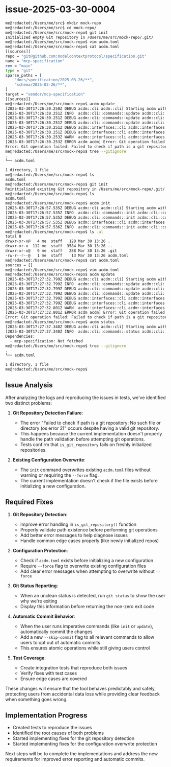# issue-2025-03-30-0004


```bash
me@redacted:/Users/me/src$ mkdir mock-repo
me@redacted:/Users/me/src$ cd mock-repo/
me@redacted:/Users/me/src/mock-repo$ git init
Initialized empty Git repository in /Users/me/src/mock-repo/.git/
me@redacted:/Users/me/src/mock-repo$ vim acdm.toml
me@redacted:/Users/me/src/mock-repo$ cat acdm.toml
[[sources]]
repo = "git@github.com:modelcontextprotocol/specification.git"
name = "mcp-specification"
rev = "main"
type = "git"
sparse_paths = [
    "docs/specification/2025-03-26/**",
    "schema/2025-03-26/**",
]
target = "vendor/mcp-specification"
[[sources]]
me@redacted:/Users/me/src/mock-repo$ acdm update
[2025-03-30T17:26:30.250Z DEBUG acdm::cli acdm::cli] Starting acdm with config path: acdm.toml
[2025-03-30T17:26:30.251Z INFO  acdm::cli::commands::update acdm::cli::commands::update] Updating all dependencies
[2025-03-30T17:26:30.251Z DEBUG acdm::cli::commands::update acdm::cli::commands::update] Using config file: acdm.toml
[2025-03-30T17:26:30.251Z DEBUG acdm::cli::commands::update acdm::cli::commands::update] Force mode: false
[2025-03-30T17:26:30.251Z DEBUG acdm::interfaces::cli acdm::interfaces::cli] Updating dependencies: None, commit_message: None, force: false
[2025-03-30T17:26:30.251Z DEBUG acdm::interfaces::cli acdm::interfaces::cli] Verifying Git repository status for path:
[2025-03-30T17:26:30.253Z WARN  acdm::interfaces::cli acdm::interfaces::cli] Git repository status is not clean: Git operation failed: Failed to check if path is a git repository: No such file or directory (os error 2)
[2025-03-30T17:26:30.253Z ERROR acdm acdm] Error: Git operation failed: Failed to check if path is a git repository: No such file or directory (os error 2)
Error: Git operation failed: Failed to check if path is a git repository: No such file or directory (os error 2)
me@redacted:/Users/me/src/mock-repo$ tree --gitignore
.
└── acdm.toml

1 directory, 1 file
me@redacted:/Users/me/src/mock-repo$ ls
acdm.toml
me@redacted:/Users/me/src/mock-repo$ git init
Reinitialized existing Git repository in /Users/me/src/mock-repo/.git/
me@redacted:/Users/me/src/mock-repo$ ls
acdm.toml
me@redacted:/Users/me/src/mock-repo$ acdm init
[2025-03-30T17:26:57.535Z DEBUG acdm::cli acdm::cli] Starting acdm with config path: acdm.toml
[2025-03-30T17:26:57.535Z INFO  acdm::cli::commands::init acdm::cli::commands::init] Initializing new configuration at acdm.toml
[2025-03-30T17:26:57.535Z DEBUG acdm::cli::commands::init acdm::cli::commands::init] Force mode: false
[2025-03-30T17:26:57.535Z DEBUG acdm::interfaces::cli acdm::interfaces::cli] Initializing configuration with default location: None
[2025-03-30T17:26:57.536Z INFO  acdm::cli::commands::init acdm::cli::commands::init] Configuration initialized successfully
me@redacted:/Users/me/src/mock-repo$ ls -al
total 8
drwxr-xr-x@   4 me  staff   128 Mar 30 13:26 .
drwxr-xr-x  112 me  staff  3584 Mar 30 13:26 ..
drwxr-xr-x@   9 me  staff   288 Mar 30 13:26 .git
-rw-r--r--@   1 me  staff    13 Mar 30 13:26 acdm.toml
me@redacted:/Users/me/src/mock-repo$ cat acdm.toml
sources = []
me@redacted:/Users/me/src/mock-repo$ vim acdm.toml
me@redacted:/Users/me/src/mock-repo$ acdm update
[2025-03-30T17:27:32.799Z DEBUG acdm::cli acdm::cli] Starting acdm with config path: acdm.toml
[2025-03-30T17:27:32.799Z INFO  acdm::cli::commands::update acdm::cli::commands::update] Updating all dependencies
[2025-03-30T17:27:32.799Z DEBUG acdm::cli::commands::update acdm::cli::commands::update] Using config file: acdm.toml
[2025-03-30T17:27:32.799Z DEBUG acdm::cli::commands::update acdm::cli::commands::update] Force mode: false
[2025-03-30T17:27:32.799Z DEBUG acdm::interfaces::cli acdm::interfaces::cli] Updating dependencies: None, commit_message: None, force: false
[2025-03-30T17:27:32.799Z DEBUG acdm::interfaces::cli acdm::interfaces::cli] Verifying Git repository status for path:
[2025-03-30T17:27:32.801Z WARN  acdm::interfaces::cli acdm::interfaces::cli] Git repository status is not clean: Git operation failed: Failed to check if path is a git repository: No such file or directory (os error 2)
[2025-03-30T17:27:32.801Z ERROR acdm acdm] Error: Git operation failed: Failed to check if path is a git repository: No such file or directory (os error 2)
Error: Git operation failed: Failed to check if path is a git repository: No such file or directory (os error 2)
me@redacted:/Users/me/src/mock-repo$ acdm status
[2025-03-30T17:27:37.348Z DEBUG acdm::cli acdm::cli] Starting acdm with config path: acdm.toml
[2025-03-30T17:27:37.348Z INFO  acdm::cli::commands::status acdm::cli::commands::status] Displaying dependency status
Dependencies:
  - mcp-specification: Not fetched
me@redacted:/Users/me/src/mock-repo$ tree --gitignore
.
└── acdm.toml

1 directory, 1 file
me@redacted:/Users/me/src/mock-repo$
```

## Issue Analysis

After analyzing the logs and reproducing the issues in tests, we've identified two distinct problems:

1. **Git Repository Detection Failure**:
   - The error "Failed to check if path is a git repository: No such file or directory (os error 2)" occurs despite having a valid git repository.
   - This happens because the current implementation doesn't properly handle the path validation before attempting git operations.
   - Tests confirm that `is_git_repository` fails on freshly initialized repositories.

2. **Existing Configuration Overwrite**:
   - The `init` command overwrites existing `acdm.toml` files without warning or requiring the `--force` flag.
   - The current implementation doesn't check if the file exists before initializing a new configuration.

## Required Fixes

1. **Git Repository Detection**:
   - Improve error handling in `is_git_repository()` function
   - Properly validate path existence before performing git operations
   - Add better error messages to help diagnose issues
   - Handle common edge cases properly (like newly initialized repos)

2. **Configuration Protection**:
   - Check if `acdm.toml` exists before initializing a new configuration
   - Require `--force` flag to overwrite existing configuration files
   - Add clear error messages when attempting to overwrite without `--force`

3. **Git Status Reporting**:
   - When an unclean status is detected, run `git status` to show the user why we're exiting
   - Display this information before returning the non-zero exit code

4. **Automatic Commit Behavior**:
   - When the user runs imperative commands (like `init` or `update`), automatically commit the changes
   - Add a new `--skip-commit` flag to all relevant commands to allow users to opt out of automatic commits
   - This ensures atomic operations while still giving users control

5. **Test Coverage**:
   - Create integration tests that reproduce both issues
   - Verify fixes with test cases
   - Ensure edge cases are covered

These changes will ensure that the tool behaves predictably and safely, protecting users from accidental data loss while providing clear feedback when something goes wrong.

## Implementation Progress

- Created tests to reproduce the issues
- Identified the root causes of both problems
- Started implementing fixes for the git repository detection
- Started implementing fixes for the configuration overwrite protection

Next steps will be to complete the implementations and address the new requirements for improved error reporting and automatic commits.
